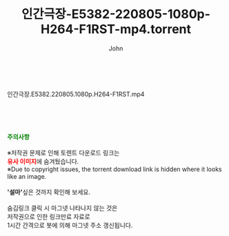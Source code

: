 ﻿---
layout: post
title:  "인간극장-E5382-220805-1080p-H264-F1RST-mp4.torrent"
author: John
categories: [ 방송/음악 ]
tags: [  ]
image:  
description: "인간극장-E5382-220805-1080p-H264-F1RST-mp4 torrent 정보 공유"
toc: true
toc_sticky: true
---

<br>
<div class="view-img">
<a class="view_image" href="http://torrentmobile60.com/bbs/view_image.php?fn=%2Fdata%2Ffile%2Fmusic%2F3735182707_u6vfdqa5_4928a22f9c70c5cbf34e041400a64f31831a2fdc.jpg" target="_blank"><img alt="" class="img-tag" content="http://torrentmobile60.com/data/file/music/3735182707_u6vfdqa5_4928a22f9c70c5cbf34e041400a64f31831a2fdc.jpg" itemprop="image" src="http://torrentmobile60.com/data/file/music/thumb-3735182707_u6vfdqa5_4928a22f9c70c5cbf34e041400a64f31831a2fdc_835x2229.jpg"/></a></div><div class="view-content" itemprop="description">
<p>인간극장.E5382.220805.1080p.H264-F1RST.mp4<br/></p> </div>
    
<br><br><br>
<p data-ke-size="size16"><b><span style="color: green;">주의사항</span></b><br /><br />※저작권 문제로 인해 토렌트 다운로드 링크는<br /><b><span style="color: red;">유사 이미지</span></b>에 숨겨뒀습니다.<br />※Due to copyright issues, the torrent download link is hidden where it looks like an image.<br /><br /><b>'설마'</b>싶은 것까지 확인해 보세요.<br /><br />숨김링크 클릭 시 마그넷 나타나지 않는 것은<br />저작권으로 인한 링크만료 자료로<br />1시간 간격으로 봇에 의해 마그넷 주소 갱신됩니다.</p>
